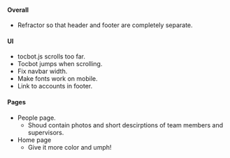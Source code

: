 #### Overall
* Refractor so that header and footer are completely separate.

#### UI
* tocbot.js scrolls too far.
* Tocbot jumps when scrolling.
* Fix navbar width.
* Make fonts work on mobile.
* Link to accounts in footer.

#### Pages
* People page.
    * Shoud contain photos and short descirptions of team members and supervisors.
* Home page
    * Give it more color and umph!


